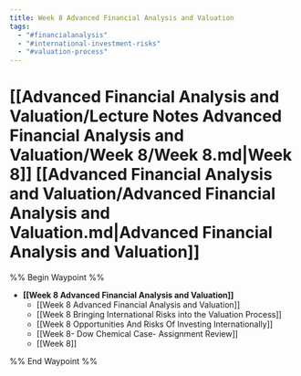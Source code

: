 ```yaml
---
title: Week 8 Advanced Financial Analysis and Valuation
tags:
  - "#financialanalysis"
  - "#international-investment-risks"
  - "#valuation-process"
---
```

# [[Advanced Financial Analysis and Valuation/Lecture Notes Advanced Financial Analysis and Valuation/Week 8/Week 8.md|Week 8]] [[Advanced Financial Analysis and Valuation/Advanced Financial Analysis and Valuation.md|Advanced Financial Analysis and Valuation]]

%% Begin Waypoint %%

- **[[Week 8 Advanced Financial Analysis and Valuation]]**
	- [[Week 8 Advanced Financial Analysis and Valuation]]
	- [[Week 8 Bringing International Risks into the Valuation Process]]
	- [[Week 8 Opportunities And Risks Of Investing Internationally]]
	- [[Week 8- Dow Chemical Case- Assignment Review]]
	- [[Week 8]]

%% End Waypoint %%